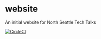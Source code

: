 # website
An initial website for North Seattle Tech Talks

[![CircleCI](https://circleci.com/gh/bigTimeBrad/website.svg?style=svg)](https://circleci.com/gh/bigTimeBrad/website)